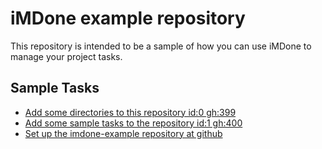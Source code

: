 iMDone example repository
====
This repository is intended to be a sample of how you can use iMDone to manage your project tasks.

Sample Tasks
----
- [Add some directories to this repository id:0 gh:399](#TODO:0)
- [Add some sample tasks to the repository id:1 gh:400](#TODO:30)
- [Set up the imdone-example repository at github](#DONE:0)
